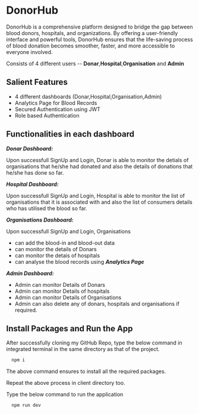 
# DonorHub

DonorHub is a comprehensive platform designed to bridge the gap
          between blood donors, hospitals, and organizations. By offering a
          user-friendly interface and powerful tools, DonorHub ensures that the
          life-saving process of blood donation becomes smoother, faster, and
          more accessible to everyone involved.

Consists of 4 different users -- **Donar**,**Hospital**,**Organisation** and **Admin**


## Salient Features
- 4 different dashboards (Donar,Hospital,Organisation,Admin)
- Analytics Page for Blood Records
- Secured Authentication using JWT
- Role based Authentication





## Functionalities in each dashboard

***Donar Dashboard:***

Upon successfull SignUp and Login, Donar is able to monitor the detials of organisations that he/she had donated and also the details of donations that he/she has done so far.

***Hospital Dashboard:***

Upon successfull SignUp and Login, Hospital is able to monitor the list of organisations that it is associated with and also the list of consumers details who has utilised the blood so far.

***Organisations Dashboard:***

Upon successfull SignUp and Login, Organisations
- can add the blood-in and blood-out data
- can monitor the details of Donars
- can monitor the detais of hospitals
- can analyse the blood records using ***Analytics Page***

***Admin Dashboard:***

- Admin can monitor Details of Donars
- Admin can monitor Details of hospitals
- Admin can monitor Details of Organisations
- Admin can also delete any of donars, hospitals and organisations if required.
## Install Packages and Run the App

After successfully cloning my GitHub Repo, type the below command in integrated terminal in the same directory as that of the project.

```bash
  npm i
```

The above command ensures to install all the required packages.

Repeat the above process in client directory too.

Type the below command to run the application

```bash
  npm run dev
```  